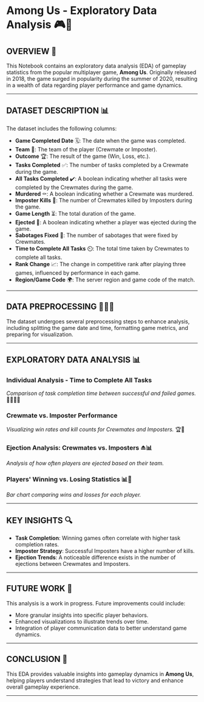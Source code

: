 # Among Us - Exploratory Data Analysis 🎮🚀

## OVERVIEW 🌟
This Notebook contains an exploratory data analysis (EDA) of gameplay statistics from the popular multiplayer game, **Among Us**. Originally released in 2018, the game surged in popularity during the summer of 2020, resulting in a wealth of data regarding player performance and game dynamics.

---

## DATASET DESCRIPTION 📊
The dataset includes the following columns:

- **Game Completed Date** 🗓️: The date when the game was completed.
- **Team** 🤝: The team of the player (Crewmate or Imposter).
- **Outcome** 🏆: The result of the game (Win, Loss, etc.).
- **Tasks Completed** ✅: The number of tasks completed by a Crewmate during the game.
- **All Tasks Completed** ✔️: A boolean indicating whether all tasks were completed by the Crewmates during the game.
- **Murdered** ⚰️: A boolean indicating whether a Crewmate was murdered.
- **Imposter Kills** 🔪: The number of Crewmates killed by Imposters during the game.
- **Game Length** ⏳: The total duration of the game.
- **Ejected** 🚪: A boolean indicating whether a player was ejected during the game.
- **Sabotages Fixed** 🔧: The number of sabotages that were fixed by Crewmates.
- **Time to Complete All Tasks** ⏲️: The total time taken by Crewmates to complete all tasks.
- **Rank Change** 📈: The change in competitive rank after playing three games, influenced by performance in each game.
- **Region/Game Code** 🌍: The server region and game code of the match.

---

## DATA PREPROCESSING 👨🏻‍🔧
The dataset undergoes several preprocessing steps to enhance analysis, including splitting the game date and time, formatting game metrics, and preparing for visualization.

---

## EXPLORATORY DATA ANALYSIS 📊

### Individual Analysis - Time to Complete All Tasks
*Comparison of task completion time between successful and failed games.* 👍🏻👎🏻

### Crewmate vs. Imposter Performance
*Visualizing win rates and kill counts for Crewmates and Imposters.* 🏆🔪

### Ejection Analysis: Crewmates vs. Imposters ⏏️📊
*Analysis of how often players are ejected based on their team.*

### Players' Winning vs. Losing Statistics 📊🏅
*Bar chart comparing wins and losses for each player.*

---

## KEY INSIGHTS 🔍
- **Task Completion**: Winning games often correlate with higher task completion rates.
- **Imposter Strategy**: Successful Imposters have a higher number of kills.
- **Ejection Trends**: A noticeable difference exists in the number of ejections between Crewmates and Imposters.

---

## FUTURE WORK 🚧
This analysis is a work in progress. Future improvements could include:
- More granular insights into specific player behaviors.
- Enhanced visualizations to illustrate trends over time.
- Integration of player communication data to better understand game dynamics.

---

## CONCLUSION 🎉
This EDA provides valuable insights into gameplay dynamics in **Among Us**, helping players understand strategies that lead to victory and enhance overall gameplay experience. 

---
